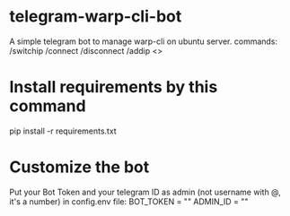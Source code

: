 # telegram-warp-cli-bot
A simple telegram bot to manage warp-cli on ubuntu server.
commands:
/switchip
/connect
/disconnect
/addip <>

# Install requirements by this command
pip install -r requirements.txt

# Customize the bot
Put your Bot Token and your telegram ID as admin (not username with @, it's a number) in config.env file:
BOT_TOKEN = ""
ADMIN_ID = ""
